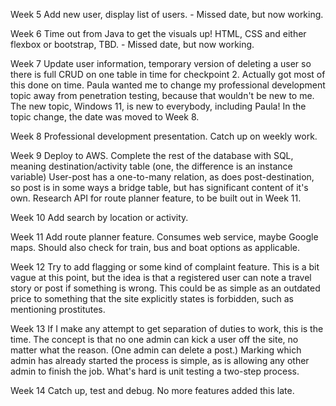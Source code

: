 Week 5 Add new user, display list of users.  - Missed date, but now working.

Week 6 Time out from Java to get the visuals up!  HTML, CSS and either flexbox or bootstrap, TBD. -  Missed
date, but now working.

Week 7 Update user information, temporary version of deleting a user so there is full CRUD on one table in 
time for checkpoint 2.  Actually got most of this done on time.  Paula wanted me to change my professional 
development topic away from penetration testing, because that wouldn't be new to me.  The new topic, Windows 11,
is new to everybody, including Paula!  In the topic change, the date was moved to Week 8.

Week 8 Professional development presentation.  Catch up on weekly work.

Week 9 Deploy to AWS.  Complete the rest of the database with SQL, meaning destination/activity table (one, the
difference is an instance variable) User-post has a one-to-many relation, as does post-destination, so post is
in some ways a bridge table, but has significant content of it's own. Research API for route planner feature, to
be built out in Week 11.

Week 10 Add search by location or activity.

Week 11 Add route planner feature.  Consumes web service, maybe Google maps.  Should also check for train,
bus and boat options as applicable.  

Week 12 Try to add flagging or some kind of complaint feature.  This is a bit vague at this point, but the
idea is that a registered user can note a travel story or post if something is wrong.  This could be as simple
as an outdated price to something that the site explicitly states is forbidden, such as mentioning prostitutes.

Week 13 If I make any attempt to get separation of duties to work, this is the time.  The concept is that no 
one admin can kick a user off the site, no matter what the reason.  (One admin can delete a post.)  Marking 
which admin has already started the process is simple, as is allowing any other admin to finish the job.  What's
hard is unit testing a two-step process.

Week 14 Catch up, test and debug.  No more features added this late.